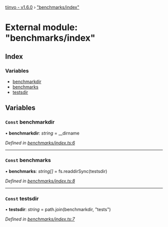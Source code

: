 [tiinvo - v1.6.0](../README.md) › ["benchmarks/index"](_benchmarks_index_.md)

# External module: "benchmarks/index"

## Index

### Variables

* [benchmarkdir](_benchmarks_index_.md#const-benchmarkdir)
* [benchmarks](_benchmarks_index_.md#const-benchmarks)
* [testsdir](_benchmarks_index_.md#const-testsdir)

## Variables

### `Const` benchmarkdir

• **benchmarkdir**: *string* =  __dirname

*Defined in [benchmarks/index.ts:6](https://github.com/OctoD/tiinvo/blob/52c8484/src/benchmarks/index.ts#L6)*

___

### `Const` benchmarks

• **benchmarks**: *string[]* =  fs.readdirSync(testsdir)

*Defined in [benchmarks/index.ts:8](https://github.com/OctoD/tiinvo/blob/52c8484/src/benchmarks/index.ts#L8)*

___

### `Const` testsdir

• **testsdir**: *string* =  path.join(benchmarkdir, "tests")

*Defined in [benchmarks/index.ts:7](https://github.com/OctoD/tiinvo/blob/52c8484/src/benchmarks/index.ts#L7)*
